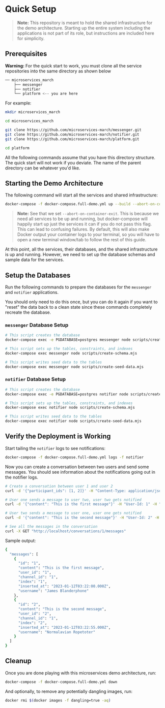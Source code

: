 # Quick Setup

> **Note:**
> This repository is meant to hold the shared infrastructure for the demo architecture.
> Starting up the entire system including the applications is not part of its role, but instructions are included here for simplicity.

## Prerequisites

**Warning:**
For the quick start to work, you must clone all the service repositories into the same directory as shown below

```bash
── microservices_march
    ├── messenger
    ├── notifier
    └── platform <-- you are here
```

For example:

```bash
mkdir microservices_march

cd microservices_march

git clone https://github.com/microservices-march/messenger.git
git clone https://github.com/microservices-march/notifier.git
git clone https://github.com/microservices-march/platform.git

cd platform
```

All the following commands assume that you have this directory structure. The quick start will not work if you deviate.
The name of the parent directory can be whatever you'd like.

## Starting the Demo Architecture

The following command will start all the services and shared infrastructure:

```bash
docker-compose -f docker-compose.full-demo.yml up --build --abort-on-container-exit
```

> **Note:**
> See that we set `--abort-on-container-exit`. This is because we need all services to be up and running, but docker-compose will happily start up just the services it can if you do not pass this flag. This can lead to confusing failures. By default, this will also make Docker output your container logs to your terminal, so you will have to open a new terminal window/tab to follow the rest of this guide.

At this point, all the services, their databases, and the shared infrastructure is up and running. However, we need to set up the database schemas and sample data for the services.

## Setup the Databases

Run the following commands to prepare the databases for the `messenger` and `notifier` applications.

You should only need to do this once, but you can do it again if you want to "reset" the data back to a clean state since these commands completely recreate the database.

### `messenger` Database Setup

```bash
# This script creates the database
docker-compose exec -e PGDATABASE=postgres messenger node scripts/create-db.mjs

# This script sets up the tables, constraints, and indexes
docker-compose exec messenger node scripts/create-schema.mjs

# This script writes seed data to the tables
docker-compose exec messenger node scripts/create-seed-data.mjs
```

### `notifier` Database Setup

```bash
# This script creates the database
docker-compose exec -e PGDATABASE=postgres notifier node scripts/create-db.mjs

# This script sets up the tables, constraints, and indexes
docker-compose exec notifier node scripts/create-schema.mjs

# This script writes seed data to the tables
docker-compose exec notifier node scripts/create-seed-data.mjs
```

## Verify the Deployment is Working

Start tailing the `notifier` logs to see notifications:

```bash
docker-compose -f docker-compose.full-demo.yml logs -f notifier
```

Now you can create a conversation between two users and send some messages. You should see information about the notifications going out in the notifier logs.

```bash
# Create a conversation between user 1 and user 2
curl -d '{"participant_ids": [1, 2]}' -H "Content-Type: application/json" -X POST "http://localhost/conversations"

# User one sends a message to user two, user two gets notified
curl -d '{"content": "This is the first message"}' -H "User-Id: 1" -H "Content-Type: application/json" -X POST "http://localhost/conversations/1/messages"

# User two sends a message to user one, user one gets notified
curl -d '{"content": "This is the second message"}' -H "User-Id: 2" -H "Content-Type: application/json" -X POST "http://localhost/conversations/1/messages"

# See all the messages in the conversation
curl -X GET "http://localhost/conversations/1/messages"
```

Sample output:

```bash
{
  "messages": [
    {
      "id": "1",
      "content": "This is the first message",
      "user_id": "1",
      "channel_id": "1",
      "index": "1",
      "inserted_at": "2023-01-12T03:22:00.000Z",
      "username": "James Blanderphone"
    },
    {
      "id": "2",
      "content": "This is the second message",
      "user_id": "2",
      "channel_id": "1",
      "index": "2",
      "inserted_at": "2023-01-12T03:22:55.000Z",
      "username": "Normalavian Ropetoter"
    }
  ]
}
```

## Cleanup

Once you are done playing with this microservices demo architecture, run:

```bash
docker-compose -f docker-compose.full-demo.yml down
```

And optionally, to remove any potentially dangling images, run:

```bash
docker rmi $(docker images -f dangling=true -aq)
```
